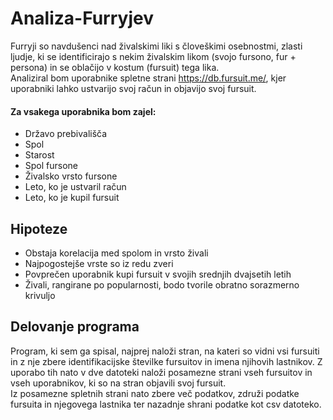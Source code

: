 # Analiza-Furryjev

Furryji so navdušenci nad živalskimi liki s človeškimi osebnostmi, zlasti ljudje, ki se identificirajo s nekim živalskim likom (svojo fursono, fur + persona) in se oblačijo v kostum (fursuit) tega lika.  
Analiziral bom uporabnike spletne strani https://db.fursuit.me/, kjer uporabniki lahko ustvarijo svoj račun in objavijo svoj fursuit.

#### Za vsakega uporabnika bom zajel:
- Državo prebivališča
- Spol
- Starost
- Spol fursone
- Živalsko vrsto fursone
- Leto, ko je ustvaril račun
- Leto, ko je kupil fursuit

## Hipoteze
- Obstaja korelacija med spolom in vrsto živali  
- Najpogostejše vrste so iz redu zveri
- Povprečen uporabnik kupi fursuit v svojih srednjih dvajsetih letih
- Živali, rangirane po popularnosti, bodo tvorile obratno sorazmerno krivuljo

## Delovanje programa
Program, ki sem ga spisal, najprej naloži stran, na kateri so vidni vsi fursuiti in z nje zbere identifikacijske številke fursuitov in imena njihovih lastnikov. Z uporabo tih nato v dve datoteki naloži posamezne strani vseh fursuitov in vseh uporabnikov, ki so na stran objavili svoj fursuit.  
Iz posamezne spletnih strani nato zbere več podatkov, združi podatke fursuita in njegovega lastnika ter nazadnje shrani podatke kot csv datoteko.
